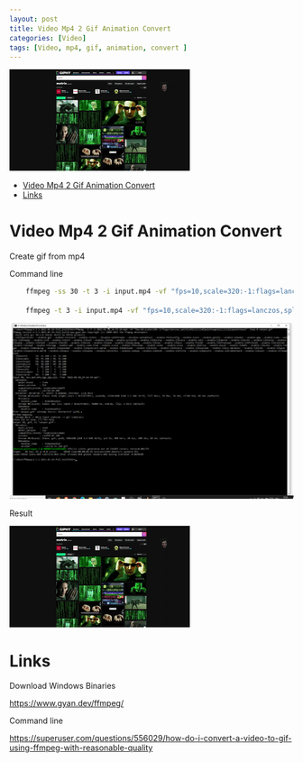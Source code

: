 ```yaml
---
layout: post
title: Video Mp4 2 Gif Animation Convert 
categories: [Video]
tags: [Video, mp4, gif, animation, convert ]
---
```

![](../pics/2021-01-28-anigif%20mit%20ffmpg_image_1.gif)

- [Video Mp4 2 Gif Animation Convert](#video-mp4-2-gif-animation-convert)
- [Links](#links)

# Video Mp4 2 Gif Animation Convert

Create gif from mp4 

Command line 
```bat
    ffmpeg -ss 30 -t 3 -i input.mp4 -vf "fps=10,scale=320:-1:flags=lanczos,split[s0][s1];[s0]palettegen[p];[s1][p]paletteuse" -loop 0 output.gif

    ffmpeg -t 3 -i input.mp4 -vf "fps=10,scale=320:-1:flags=lanczos,split[s0][s1];[s0]palettegen[p];[s1][p]paletteuse" -loop 0 output.gif
```
![](../pics/2021-01-28-anigif%20mit%20ffmpg_image_2.png)

Result

![](../pics/2021-01-28-anigif%20mit%20ffmpg_image_1.gif)

# Links 
Download Windows Binaries 

<https://www.gyan.dev/ffmpeg/>

Command line 

<https://superuser.com/questions/556029/how-do-i-convert-a-video-to-gif-using-ffmpeg-with-reasonable-quality>